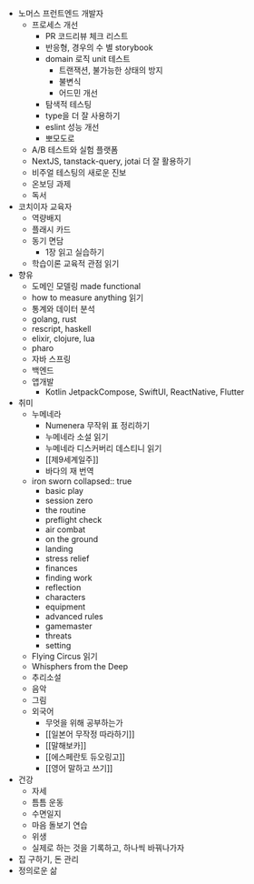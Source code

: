 - 노머스 프런트엔드 개발자
	- 프로세스 개선
		- PR 코드리뷰 체크 리스트
		- 반응형, 경우의 수 별 storybook
		- domain 로직 unit 테스트
			- 트랜잭션, 불가능한 상태의 방지
			- 불변식
			- 어드민 개선
		- 탐색적 테스팅
		- type을 더 잘 사용하기
		- eslint 성능 개선
		- 뽀모도로
	- A/B 테스트와 실험 플랫폼
	- NextJS, tanstack-query, jotai 더 잘 활용하기
	- 비주얼 테스팅의 새로운 진보
	- 온보딩 과제
	- 독서
- 코치이자 교육자
	- 역량배지
	- 플래시 카드
	- 동기 면담
		- 1장 읽고 실습하기
	- 학습이론 교육적 관점 읽기
- 향유
	- 도메인 모델링 made functional
	- how to measure anything 읽기
	- 통계와 데이터 분석
	- golang, rust
	- rescript, haskell
	- elixir, clojure, lua
	- pharo
	- 자바 스프링
	- 백엔드
	- 앱개발
		- Kotlin JetpackCompose, SwiftUI, ReactNative, Flutter
- 취미
	- 누메네라
		- Numenera 무작위 표 정리하기
		- 누메네라 소설 읽기
		- 누메네라 디스커버리 데스티니 읽기
		- [[제9세계일주]]
		- 바다의 재 번역
	- iron sworn
	  collapsed:: true
		- basic play
		- session zero
		- the routine
		- preflight check
		- air combat
		- on the ground
		- landing
		- stress relief
		- finances
		- finding work
		- reflection
		- characters
		- equipment
		- advanced rules
		- gamemaster
		- threats
		- setting
	- Flying Circus 읽기
	- Whisphers from the Deep
	- 추리소설
	- 음악
	- 그림
	- 외국어
		- 무엇을 위해 공부하는가
		- [[일본어 무작정 따라하기]]
		- [[말해보카]]
		- [[에스페란토 듀오링고]]
		- [[영어 말하고 쓰기]]
- 건강
	- 자세
	- 틈틈 운동
	- 수면일지
	- 마음 돌보기 연습
	- 위생
	- 실제로 하는 것을 기록하고, 하나씩 바꿔나가자
- 집 구하기, 돈 관리
- 정의로운 삶